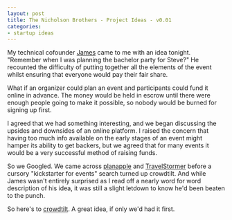 ```yaml
---
layout: post
title: The Nicholson Brothers - Project Ideas - v0.01
categories:
- startup ideas
---
```


My technical cofounder [James][1] came to me with an idea tonight. "Remember when I was planning the bachelor party for Steve?" 
He recounted the difficulty of putting together all the elements of the event whilst ensuring that everyone would pay their fair share. 

What if an organizer could plan an event and participants could fund it online in advance. 
The money would be held in escrow until there were enough people going to make it possible, so nobody would be burned for signing up first. 

I agreed that we had something interesting, and we began discussing the upsides and downsides of an online platform. 
I raised the concern that having too much info available on the early stages of an event might hamper its ability to get backers, 
but we agreed that for many events it would be a very successful method of raising funds.

So we Googled. We came across [planapple][2] and [TravelStormer][3] before a cursory "kickstarter for events" search turned up crowdtilt. 
And while James wasn't entirely surprised as I read off a nearly word for word description of his idea,
it was still a slight letdown to know he'd been beaten to the punch.

So here's to [crowdtilt][4]. A great idea, if only we'd had it first. 

[1]: http://nicholsonjf.com
[2]: http://www.planapple.com
[3]: http://travelstormer.com
[4]: http://www.crowdtilt.com
